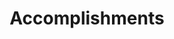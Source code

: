 ---
# An instance of the Accomplishments widget.
# Documentation: https://sourcethemes.com/academic/docs/page-builder/
widget: accomplishments

# This file represents a page section.
headless: true

# Order that this section appears on the page.
weight: 50

# Note: `&shy;` is used to add a 'soft' hyphen in a long heading.
title: 'Accomplish&shy;ments'
subtitle:

# Date format
#   Refer to https://wowchemy.com/docs/customization/#date-format
date_format: Jan 2006

# Accomplishments.
#   Add/remove as many `item` blocks below as you like.
#   `title`, `organization`, and `date_start` are the required parameters.
#   Leave other parameters empty if not required.
#   Begin multi-line descriptions with YAML's `|2-` multi-line prefix.
item:
- certificate_url: "media/digitalrace.jfif"
  date_end: ""
  date_start: "2019-05-01"
  description:  "and https://www.gre.ac.uk/articles/public-relations/a4119-self-driving-cars"
  organization: "FTP Corporation"
  organization_url: "https://fpt.com.vn/en"
  title: "Digital Race Certificate of attendance"
  url: "https://fpt.com.vn/en/newsroom/detail/digital-race-final-round-autonomous-car-result-with-the-incubation-of-fpt"

- certificate_url: "media/Hackathon.jfif"
  date_end: ""
  date_start: "2020-03-01"
  description: "CompSoc Hackathon"
  organization: "Student Union University of Greenwich"
  organization_url: "https://www.greenwichsu.co.uk/"
  title: "Hack the Planet challenge"
  url: "https://www.greenwichsu.co.uk/societies/scs/"
  
- certificate_url: ""
  date_end: ""
  date_start: "2019-10-21"
  description: "CompSoc Hackathon  media/DisruptNormandy.jfif"
  organization: "Normandie University"
  organization_url: "https://www.normandie-univ.fr/entrepreneuriat-presentation/missions-et-objectifs-disrupt/"
  title: "The Hackathon by Disrupt Normandy"
  url: "https://blogs.gre.ac.uk/scholarsinspotlight/2019/11/08/greenwich-students-participate-in-a-hackathon-by-disrupt-normandy-france/"
---